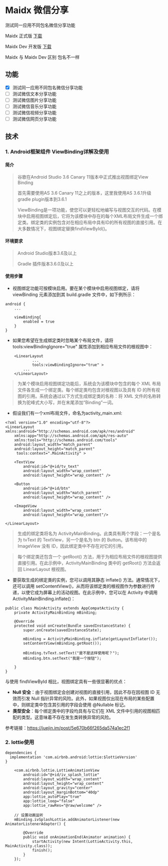 # Maidx 微信分享

测试同一应用不同包名微信分享功能

Maidx 正式版  [下载](https://github.com/andean/Maidx/apk/Maidx_release_1.0_20200202.apk)

Maidx Dev 开发版 [下载](https://github.com/andean/Maidx/apk/Maidx_debug_1.0_20200202.apk)

Maidx 与 Maidx Dev 区别 包名不一样

## 功能

- [x] 测试同一应用不同包名微信分享功能
- [ ] 测试微信文本分享功能
- [ ] 测试微信图片分享功能
- [ ] 测试微信音乐分享功能
- [ ] 测试微信视频分享功能
- [ ] 测试微信网页分享功能

## 技术

### 1. Android框架组件 ViewBinding详解及使用

#### 简介

> 谷歌在Android Studio 3.6 Canary 11版本中正式推出视图绑定View Binding
> 
> 首先需要使用AS 3.6 Canary 11之上的版本，这里我使用AS 3.6.1升级gradle plugin版本到3.6.1
> 
> ViewBinding是一项功能，使您可以更轻松地编写与视图交互的代码。在模块中启用视图绑定后，它将为该模块中存在的每个XML布局文件生成一个绑定类。绑定类的实例包含对在相应布局中具有ID的所有视图的直接引用。在大多数情况下，视图绑定替换findViewById()。

#### 环境要求

> Android Studio版本3.6及以上
>
> Gradle 插件版本3.6.0及以上

#### 使用步骤

- 视图绑定功能可按模块启用。要在某个模块中启用视图绑定，请将 viewBinding 元素添加到其 build.gradle 文件中，如下例所示：
```
android {
    ...

    viewBinding{
        enabled = true
    }
}
```

- 如果您希望在生成绑定类时忽略某个布局文件，请将 tools:viewBindingIgnore="true" 属性添加到相应布局文件的根视图中：
```
    <LinearLayout
            ...
            tools:viewBindingIgnore="true" >
        ...
    </LinearLayout>
```

> 为某个模块启用视图绑定功能后，系统会为该模块中包含的每个 XML 布局文件各生成一个绑定类。每个绑定类均包含对根视图以及具有 ID 的所有视图的引用。系统会通过以下方式生成绑定类的名称：将 XML 文件的名称转换为驼峰式大小写，并在末尾添加“Binding”一词。

- 假设我们有一个xml布局文件，命名为activity_main.xml:
```
<?xml version="1.0" encoding="utf-8"?>
<LinearLayout xmlns:android="http://schemas.android.com/apk/res/android"
    xmlns:app="http://schemas.android.com/apk/res-auto"
    xmlns:tools="http://schemas.android.com/tools"
    android:layout_width="match_parent"
    android:layout_height="match_parent"
     tools:context=".MainActivity" >

    <TextView
        android:id="@+id/tv_text"
        android:layout_width="wrap_content"
        android:layout_height="wrap_content" />

    <Button
        android:id="@+id/btn"
        android:layout_width="match_parent"
        android:layout_height="wrap_content" />
            
    <ImageView
        android:layout_width="wrap_content"
        android:layout_height="wrap_content"/>

</LinearLayout>

```

> 生成的绑定类将名为 ActivityMainBinding。此类具有两个字段：一个是名为 tvText 的 TextView，另一个是名为 btn 的 Button。该布局中的 ImageView 没有 ID，因此绑定类中不存在对它的引用。

> 每个绑定类还包含一个 getRoot() 方法，用于为相应布局文件的根视图提供直接引用。在此示例中，ActivityMainBinding 类中的 getRoot() 方法会返回 LinearLayout 根视图。

- 要获取生成的绑定类的实例，您可以调用其静态 inflate() 方法。通常情况下，还可以调用 setContentView()，从而将该绑定类的根视图作为参数进行传递，以使它成为屏幕上的活动视图。在此示例中，您可以在 Activity 中调用 ActivityMainBinding.inflate()：
```
public class MainActivity extends AppCompatActivity {
    private ActivityMainBinding mBinding;

    @Override
    protected void onCreate(Bundle savedInstanceState) {
        super.onCreate(savedInstanceState);

        mBinding = ActivityMainBinding.inflate(getLayoutInflater());
        setContentView(mBinding.getRoot());

        mBinding.tvText.setText("是不是这样使用呢？");
        mBinding.btn.setText("我是一个按钮");

    }
}

```

与使用 findViewById 相比，视图绑定具有一些很显著的优点：

- **Null 安全**：由于视图绑定会创建对视图的直接引用，因此不存在因视图 ID 无效而引发 Null 指针异常的风险。此外，如果视图仅出现在布局的某些配置中，则绑定类中包含其引用的字段会使用 @Nullable 标记。
- **类型安全**：每个绑定类中的字段均具有与它们在 XML 文件中引用的视图相匹配的类型。这意味着不存在发生类转换异常的风险。

参考链接：https://juejin.im/post/5e670b66f265da574a1ec2f1


### 2. lottie使用

```
dependencies {
  implementation 'com.airbnb.android:lottie:$lottieVersion'
}
```


```
    <com.airbnb.lottie.LottieAnimationView
        android:id="@+id/iv_splash_lottie"
        android:layout_width="wrap_content"
        android:layout_height="wrap_content"
        android:layout_gravity="center"
        android:layout_marginBottom="40dp"
        app:lottie_autoPlay="true"
        app:lottie_loop="false"
        app:lottie_rawRes="@raw/welcome" />
```


```
    // 设置动画监听
    mBinding.ivSplashLottie.addAnimatorListener(new AnimatorListenerAdapter() {

        @Override
        public void onAnimationEnd(Animator animation) {
            startActivity(new Intent(LottieActivity.this, MainActivity.class));
            finish();
        }
    });
```







